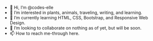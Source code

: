 - 👋 Hi, I’m @codes-elle
- 👀 I’m interested in plants, animals, traveling, writing, and learning. 
- 🌱 I’m currently learning HTML, CSS, Bootstrap, and Responsive Web Design.
- 💞️ I’m looking to collaborate on nothing as of yet, but will be soon. 
- 📫 How to reach me-through here. 

<!---
codes-elle/codes-elle is a ✨ special ✨ repository because its `README.md` (this file) appears on your GitHub profile.
You can click the Preview link to take a look at your changes.
--->
